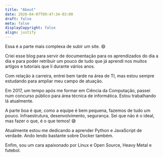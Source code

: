 ```yaml
---
title: "About"
date: 2020-04-07T09:47:34-03:00
draft: false
meta: false
displayCopyright: false
align: justify
---
```


Essa é a parte mais complexa de subir um site.  :smile:  

Criei esse blog para servir de documentação para os aprendizados do dia a dia e para poder retribuir um pouco de tudo que já aprendi nos muitos artigos e tutoriais que li durante vários anos.

Com relação à carreira, entrei bem tarde na área de TI, mas estou sempre estudando para ampliar meu campo de atuação.  

Em 2017, um tempo após me formar em Ciência da Computação, passei num concurso público para área técnica de informática. Estou trabalhando lá atualmente.

A parte boa é que, como a equipe é bem pequena, fazemos de tudo um pouco. Infraestrutura, desenvolvimento, segurança. Sei que não é o ideal, mas fazer o que, é o que temos! :sweat_smile:  

Atualmente estou me dedicando a aprender Python e JavaScript de verdade. Ando lendo bastante sobre Docker também.  

Enfim, sou um cara apaixonado por Linux e Open Source, Heavy Metal e futebol.  
